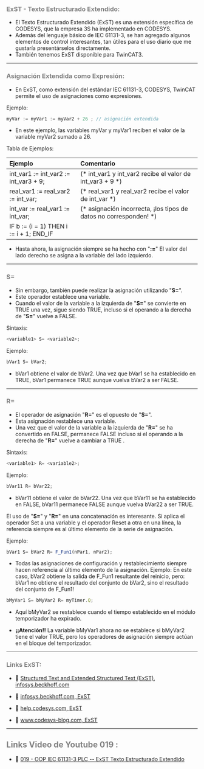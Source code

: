 ### <span style="color:grey">ExST - Texto Estructurado Extendido:</span>
- El Texto Estructurado Extendido (ExST) es una extensión específica de CODESYS, que la empresa 3S ha implementado en CODESYS. 
- Además del lenguaje básico de  IEC 61131-3, se han agregado algunos elementos de control interesantes, tan útiles para el uso diario que me gustaría presentárselos directamente.
- También tenemos ExST disponible para TwinCAT3.
***
### <span style="color:grey">Asignación Extendida como Expresión:</span>
- En ExST, como extensión del estándar IEC 61131-3, CODESYS, TwinCAT permite el uso de asignaciones como expresiones.

Ejemplo:
```javascript	
myVar := myVar1 := myVar2 + 26 ; // asignación extendida 
```

- En este ejemplo, las variables myVar y myVar1 reciben el valor de la variable myVar2 sumado a 26.

Tabla de Ejemplos:

| **Ejemplo**  | **Comentario**  |
|:------------- |:----------------|
| int_var1 := int_var2 := int_var3 + 9;         | (* int_var1 y int_var2 recibe el valor de int_var3 + 9 *) |
| real_var1 := real_var2 := int_var;       | (* real_var1 y real_var2 recibe el valor de int_var *) |
| int_var := real_var1 := int_var;          | (* asignación incorrecta, ¡los tipos de datos no corresponden! *) |
| IF b := (i = 1) THEN i := i + 1; END_IF     | | 


- Hasta ahora, la asignación siempre se ha hecho con "**:=**" El valor del lado derecho se asigna a la variable del lado izquierdo.
***
### <span style="color:grey">S=</span>
- Sin embargo, también puede realizar la asignación utilizando "**S=**".
- Este operador establece una variable.
- Cuando el valor de la variable a la izquierda de "**S=**" se convierte en TRUE una vez, sigue siendo TRUE, incluso si el operando a la derecha de "**S=**" vuelve a FALSE.

Sintaxis:
```javascript
<variable1> S= <variable2>;
```
Ejemplo:
```javascript	
bVar1 S= bVar2;
```

- bVar1 obtiene el valor de bVar2. Una vez que bVar1 se ha establecido en TRUE, bVar1 permanece TRUE aunque vuelva bVar2 a ser FALSE.
***
### <span style="color:grey">R=</span>
- El operador de asignación "**R=**" es el opuesto de "**S=**".
- Esta asignación restablece una variable. 
- Una vez que el valor de la variable a la izquierda de "**R=**" se ha convertido en FALSE, permanece FALSE incluso si el operando a la derecha de "**R=**" vuelve a cambiar a TRUE .

Sintaxis:
```javascript
<variable1> R= <variable2>;
```
Ejemplo:
```javascript
bVar11 R= bVar22;
```

- bVar11 obtiene el valor de bVar22. Una vez que bVar11 se ha establecido en FALSE, bVar11 permanece FALSE aunque vuelva bVar22 a ser TRUE.

El uso de "**S=**" y "**R=**" en una concatenación es interesante. Si aplica el operador Set a una variable y el operador Reset a otra en una línea, la referencia siempre es al último elemento de la serie de asignación.

Ejemplo:
```javascript
bVar1 S= bVar2 R= F_Fun1(nPar1, nPar2);
```

- Todas las asignaciones de configuración y restablecimiento siempre hacen referencia al último elemento de la asignación.
Ejemplo: En este caso, bVar2 obtiene la salida de F_Fun1 resultante del reinicio, pero:
bVar1 no obtiene el resultado del conjunto de bVar2, sino el resultado del conjunto de F_Fun1!

```javascript	
bMyVar1 S= bMyVar2 R= myTimer.Q;
```

- Aquí bMyVar2 se restablece cuando el tiempo establecido en el módulo temporizador ha expirado.

- **¡¡Atención!!** La variable bMyVar1 ahora no se establece si bMyVar2 tiene el valor TRUE, pero los operadores de asignación siempre actúan en el bloque del temporizador.
***
### <span style="color:grey">Links ExST:</span>
- 🔗 [Structured Text and Extended Structured Text (ExST), infosys.beckhoff.com](https://infosys.beckhoff.com/content/1033/tc3_plc_intro/2528221835.html?id=6103164662326938961)

-  🔗 [infosys.beckhoff.com, ExST](https://infosys.beckhoff.com/english.php?content=../content/1033/tc3_plc_intro/2528243339.html&id=)
-  🔗 [help.codesys.com, ExST](https://help.codesys.com/api-content/2/codesys/3.5.13.0/en/_cds_f_programming_language_st/)
-  🔗 [www.codesys-blog.com, ExST](https://www.codesys-blog.com/programmiersprachen/exst-erweiterter-strukturierter-text/)
***
## <span style="color:grey">Links Video de Youtube 019 :</span>
- 🔗 [019 - OOP IEC 61131-3 PLC -- ExST Texto Estructurado Extendido](https://youtu.be/W-eTB0hzIZQ)